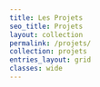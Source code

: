 ```yaml
---
title: Les Projets
seo_title: Projets
layout: collection
permalink: /projets/
collection: projets
entries_layout: grid
classes: wide
---
```

